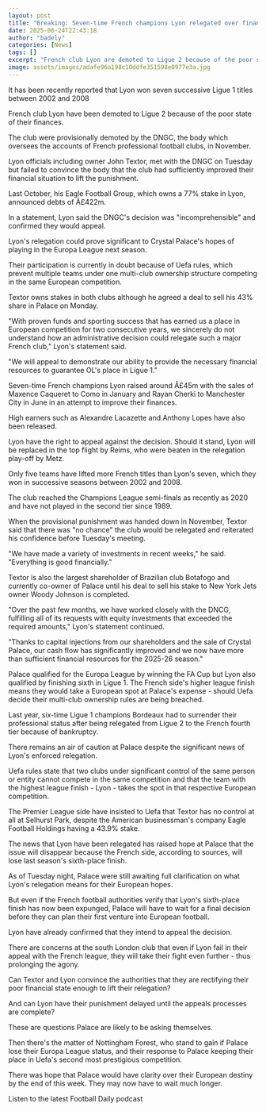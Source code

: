 ```yaml
---
layout: post
title: "Breaking: Seven-time French champions Lyon relegated over finances"
date: 2025-06-24T22:43:18
author: "badely"
categories: [News]
tags: []
excerpt: "French club Lyon are demoted to Ligue 2 because of the poor state of their finances."
image: assets/images/adafe96a198c10ddfe351598e0977e3a.jpg
---
```


It has been recently reported that Lyon won seven successive Ligue 1 titles between 2002 and 2008

French club Lyon have been demoted to Ligue 2 because of the poor state of their finances.

The club were provisionally demoted by the DNGC, the body which oversees the accounts of French professional football clubs, in November.

Lyon officials including owner John Textor, met with the DNGC on Tuesday but failed to convince the body that the club had sufficiently improved their financial situation to lift the punishment.

Last October, his Eagle Football Group, which owns a 77% stake in Lyon, announced debts of Â£422m.

In a statement, Lyon said the DNGC's decision was "incomprehensible" and confirmed they would appeal.

Lyon's relegation could prove significant to Crystal Palace's hopes of playing in the Europa League next season.

Their participation is currently in doubt because of Uefa rules, which prevent multiple teams under one multi-club ownership structure competing in the same European competition.

Textor owns stakes in both clubs although he agreed a deal to sell his 43% share in Palace on Monday.

"With proven funds and sporting success that has earned us a place in European competition for two consecutive years, we sincerely do not understand how an administrative decision could relegate such a major French club," Lyon's statement said.

"We will appeal to demonstrate our ability to provide the necessary financial resources to guarantee OL's place in Ligue 1."

Seven-time French champions Lyon raised around Â£45m with the sales of Maxence Caqueret to Como in January and Rayan Cherki to Manchester City in June in an attempt to improve their finances. 

High earners such as Alexandre Lacazette and Anthony Lopes have also been released.

Lyon have the right to appeal against the decision. Should it stand, Lyon will be replaced in the top flight by Reims, who were beaten in the relegation play-off by Metz.

Only five teams have lifted more French titles than Lyon's seven, which they won in successive seasons between 2002 and 2008.

The club reached the Champions League semi-finals as recently as 2020 and have not played in the second tier since 1989.

When the provisional punishment was handed down in November, Textor said that there was "no chance" the club would be relegated and reiterated his confidence before Tuesday's meeting.

"We have made a variety of investments in recent weeks," he said. "Everything is good financially."

Textor is also the largest shareholder of Brazilian club Botafogo and currently co-owner of Palace until his deal to sell his stake to New York Jets owner Woody Johnson is completed.

"Over the past few months, we have worked closely with the DNCG, fulfilling all of its requests with equity investments that exceeded the required amounts," Lyon's statement continued. 

"Thanks to capital injections from our shareholders and the sale of Crystal Palace, our cash flow has significantly improved and we now have more than sufficient financial resources for the 2025-26 season."

Palace qualified for the Europa League by winning the FA Cup but Lyon also qualified by finishing sixth in Ligue 1. The French side's higher league finish means they would take a European spot at Palace's expense - should Uefa decide their multi-club ownership rules are being breached.

Last year, six-time Ligue 1 champions Bordeaux had to surrender their professional status after being relegated from Ligue 2 to the French fourth tier because of bankruptcy. 

There remains an air of caution at Palace despite the significant news of Lyon's enforced relegation.

Uefa rules state that two clubs under significant control of the same person or entity cannot compete in the same competition and that the team with the highest league finish - Lyon - takes the spot in that respective European competition.

The Premier League side have insisted to Uefa that Textor has no control at all at Selhurst Park, despite the American businessman's company Eagle Football Holdings having a 43.9% stake.

The news that Lyon have been relegated has raised hope at Palace that the issue will disappear because the French side, according to sources, will lose last season's sixth-place finish.

As of Tuesday night, Palace were still awaiting full clarification on what Lyon's relegation means for their European hopes.

But even if the French football authorities verify that Lyon's sixth-place finish has now been expunged, Palace will have to wait for a final decision before they can plan their first venture into European football.

Lyon have already confirmed that they intend to appeal the decision.

There are concerns at the south London club that even if Lyon fail in their appeal with the French league, they will take their fight even further - thus prolonging the agony.

Can Textor and Lyon convince the authorities that they are rectifying their poor financial state enough to lift their relegation?

And can Lyon have their punishment delayed until the appeals processes are complete?

These are questions Palace are likely to be asking themselves.

Then there's the matter of Nottingham Forest, who stand to gain if Palace lose their Europa League status, and their response to Palace keeping their place in Uefa's second most prestigious competition.

There was hope that Palace would have clarity over their European destiny by the end of this week. They may now have to wait much longer.

Listen to the latest Football Daily podcast

